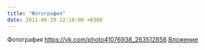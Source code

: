 ```yaml
---
title: "Фотография"
date: 2011-06-20 22:10:00 +0300
---
```


Фотография
<a class="vk-attach" href="https://vk.com/photo41076938_263512858">https://vk.com/photo41076938_263512858</a>
<a class="vk-attach" href="https://vk.com/photo41076938_263512858">Вложение</a>
